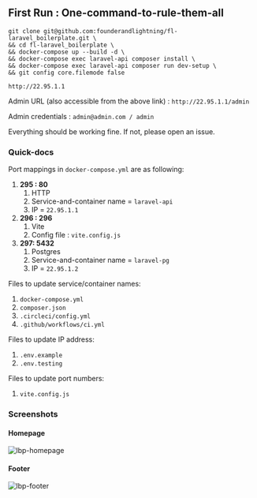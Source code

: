 ## First Run : One-command-to-rule-them-all
```
git clone git@github.com:founderandlightning/fl-laravel_boilerplate.git \
&& cd fl-laravel_boilerplate \
&& docker-compose up --build -d \
&& docker-compose exec laravel-api composer install \
&& docker-compose exec laravel-api composer run dev-setup \
&& git config core.filemode false 
```

```
http://22.95.1.1
```

Admin URL (also accessible from the above link) : `http://22.95.1.1/admin`

Admin credentials : `admin@admin.com / admin`


Everything should be working fine. If not, please open an issue.


### Quick-docs


Port mappings in `docker-compose.yml` are as following:
1. **295 : 80**
   1. HTTP
   1. Service-and-container name = `laravel-api`
   1. IP = `22.95.1.1`
1. **296 : 296**
   1. Vite
   1. Config file : `vite.config.js`
1. **297: 5432**
   1. Postgres
   1. Service-and-container name = `laravel-pg`
   1. IP = `22.95.1.2`


Files to update service/container names:
1. `docker-compose.yml`
1. `composer.json`
1. `.circleci/config.yml`
1. `.github/workflows/ci.yml`

Files to update IP address:
1. `.env.example`
1. `.env.testing`

Files to update port numbers:
1. `vite.config.js`


### Screenshots

#### Homepage
![lbp-homepage](https://user-images.githubusercontent.com/37613346/189113557-2204e9fa-7a62-4c58-b3be-276cad36ef37.png)

#### Footer
![lbp-footer](https://user-images.githubusercontent.com/37613346/189152124-2b6aca2f-a0d9-4ae1-ad30-39c1fd06e234.png)

